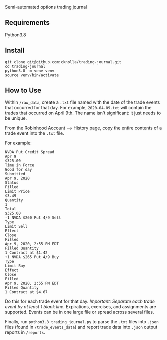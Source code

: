 Semi-automated options trading journal

## Requirements
Python3.8

## Install
```
git clone git@github.com:cknolla/trading-journal.git
cd trading-journal
python3.8 -m venv venv
source venv/bin/activate
```

## How to Use
Within `/raw_data`, create a `.txt` file named with the date of the trade events that occurred for that day.
For example, `2020-04-09.txt` will contain the trades that occurred on April 9th. 
The name isn't significant: it just needs to be unique.

From the Robinhood Account --> History page, copy the entire contents of a trade event into the `.txt` file.

For example: 
```
NVDA Put Credit Spread
Apr 9
$325.00
Time in Force
Good for day
Submitted
Apr 9, 2020
Status
Filled
Limit Price
$3.49
Quantity
1
Total
$325.00
-1 NVDA $260 Put 4/9 Sell
Type
Limit Sell
Effect
Close
Filled
Apr 9, 2020, 2:55 PM EDT
Filled Quantity
1 Contract at $1.42
+1 NVDA $265 Put 4/9 Buy
Type
Limit Buy
Effect
Close
Filled
Apr 9, 2020, 2:55 PM EDT
Filled Quantity
1 Contract at $4.67
```

Do this for each trade event for that day. *Important: Separate each trade event by at least 1 blank line.* 
Expirations, exercises, and assignments are supported.
Events can be in one large file or spread across several files.

Finally, run `python3.8 trading_journal.py` to parse the `.txt` files into `.json` files (found in `/trade_events_data`)
and report trade data into `.json` output reports in `/reports`.

